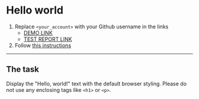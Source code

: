 # Hello world
1. Replace `<your_account>` with your Github username in the links
    - [DEMO LINK](https://yehor1959.github.io/layout_hello-world/) 
    - [TEST REPORT LINK](https://yehor1959.github.io/layout_hello-world/report/html_report/)
2. Follow [this instructions](https://mate-academy.github.io/layout_task-guideline/)
___

## The task
Display the "Hello, world!" text with the default browser styling. Please do not
use any enclosing tags like `<h1>` or `<p>`.
